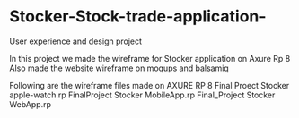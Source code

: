 # Stocker-Stock-trade-application-
User experience and design project

In this project we made the wireframe for Stocker application on Axure Rp 8
Also made the website wireframe on moqups and balsamiq

Following are the wireframe files made on AXURE RP 8
Final Proect Stocker apple-watch.rp
FinalProject Stocker MobileApp.rp
Final_Project Stocker WebApp.rp
